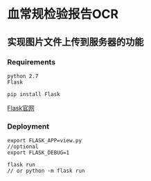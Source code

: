 # 血常规检验报告OCR

## 实现图片文件上传到服务器的功能

### Requirements
```
python 2.7
Flask

pip install Flask
```
[Flask官网](http://flask.pocoo.org/docs/0.11/quickstart/)
### Deployment
```
export FLASK_APP=view.py
//optional
export FLASK_DEBUG=1 

flask run
// or python -m flask run

```